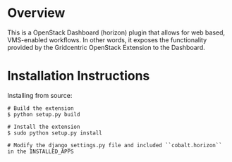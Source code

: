 Overview
========

This is a OpenStack Dashboard (horizon) plugin that allows for web based,
VMS-enabled workflows. In other words, it exposes the functionality provided by
the Gridcentric OpenStack Extension to the Dashboard.

Installation Instructions
=========================
Installing from source:

    # Build the extension
    $ python setup.py build
    
    # Install the extension
    $ sudo python setup.py install
    
    # Modify the django_settings.py file and included ``cobalt.horizon`` in the INSTALLED_APPS
